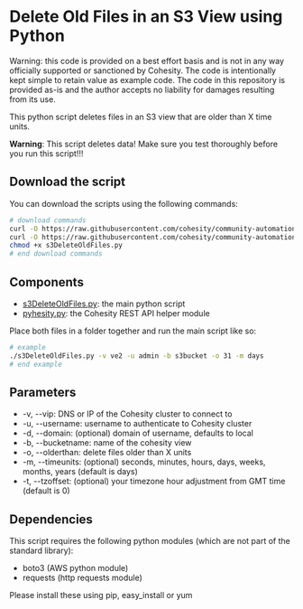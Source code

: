 # Delete Old Files in an S3 View using Python

Warning: this code is provided on a best effort basis and is not in any way officially supported or sanctioned by Cohesity. The code is intentionally kept simple to retain value as example code. The code in this repository is provided as-is and the author accepts no liability for damages resulting from its use.

This python script deletes files in an S3 view that are older than X time units.

**Warning**: This script deletes data! Make sure you test thoroughly before you run this script!!!

## Download the script

You can download the scripts using the following commands:

```bash
# download commands
curl -O https://raw.githubusercontent.com/cohesity/community-automation-samples/main/python/s3test/s3DeleteOldFiles/s3DeleteOldFiles.py
curl -O https://raw.githubusercontent.com/cohesity/community-automation-samples/main/python/pyhesity.py
chmod +x s3DeleteOldFiles.py
# end download commands
```

## Components

* [s3DeleteOldFiles.py](https://raw.githubusercontent.com/cohesity/community-automation-samples/main/python/s3test/s3DeleteOldFiles/s3DeleteOldFiles.py): the main python script
* [pyhesity.py](https://raw.githubusercontent.com/cohesity/community-automation-samples/main/python/pyhesity.py): the Cohesity REST API helper module

Place both files in a folder together and run the main script like so:

```bash
# example
./s3DeleteOldFiles.py -v ve2 -u admin -b s3bucket -o 31 -m days
# end example
```

## Parameters

* -v, --vip: DNS or IP of the Cohesity cluster to connect to
* -u, --username: username to authenticate to Cohesity cluster
* -d, --domain: (optional) domain of username, defaults to local
* -b, --bucketname: name of the cohesity view
* -o, --olderthan: delete files older than X units
* -m, --timeunits: (optional) seconds, minutes, hours, days, weeks, months, years (default is days)
* -t, --tzoffset: (optional) your timezone hour adjustment from GMT time (default is 0)

## Dependencies

This script requires the following python modules (which are not part of the standard library):

* boto3 (AWS python module)
* requests (http requests module)

Please install these using pip, easy_install or yum
